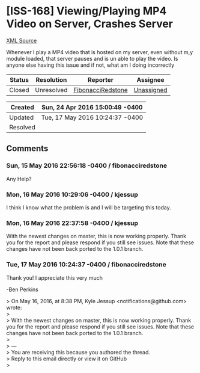 # [ISS-168] Viewing/Playing MP4 Video on Server, Crashes Server

[XML Source](../xml/ISS-168.xml)
<p><p>Whenever I play a MP4 video that is hosted on my server, even without m,y module loaded, that server pauses and is un able to play the video. Is anyone else having this issue and if not, what am I doing incorrectly</p></p>





Status|Resolution|Reporter|Assignee
------|----------|--------|--------
Closed|Unresolved|[FibonacciRedstone](FibonacciRedstone)|[Unassigned]($-1)





Created|Sun, 24 Apr 2016 15:00:49 -0400
-------|--------------
Updated|Tue, 17 May 2016 10:24:37 -0400
Resolved|


## Comments




### Sun, 15 May 2016 22:56:18 -0400 / fibonacciredstone 

<p><p>Any Help?</p></p>


### Mon, 16 May 2016 10:29:06 -0400 / kjessup 

<p><p>I think I know what the problem is and I will be targeting this today.</p></p>


### Mon, 16 May 2016 22:37:58 -0400 / kjessup 

<p><p>With the newest changes on master, this is now working properly. Thank you for the report and please respond if you still see issues. Note that these changes have not been back ported to the 1.0.1 branch.</p></p>


### Tue, 17 May 2016 10:24:37 -0400 / fibonacciredstone 

<p><p>Thank you! I appreciate this very much</p>

<p>-Ben Perkins</p>

<p>&gt; On May 16, 2016, at 8:38 PM, Kyle Jessup &lt;notifications@github.com&gt; wrote:<br/>
&gt; <br/>
&gt; With the newest changes on master, this is now working properly. Thank you for the report and please respond if you still see issues. Note that these changes have not been back ported to the 1.0.1 branch.<br/>
&gt; <br/>
&gt; —<br/>
&gt; You are receiving this because you authored the thread.<br/>
&gt; Reply to this email directly or view it on GitHub<br/>
&gt; </p></p>


